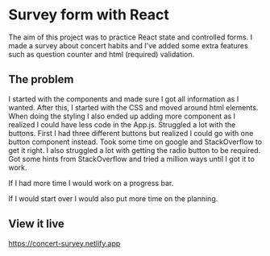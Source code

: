 # Survey form with React

The aim of this project was to practice React state and controlled forms. I made a survey about concert habits and I've added some extra features such as question counter and html (required) validation.

## The problem

I started with the components and made sure I got all information as I wanted. After this, I started with the CSS and moved around html elements. When doing the styling I also ended up adding more component as I realized I could have less code in the App.js. 
Struggled a lot with the buttons. First I had three different buttons but realized I could go with one button component instead. Took some time on google and StackOverflow to get it right. I also struggled a lot with getting the radio button to be required. Got some hints from StackOverflow and tried a million  ways until I got it to work.

If I had more time I would work on a progress bar.

If I would start over I would also put more time on the planning.

## View it live

https://concert-survey.netlify.app


